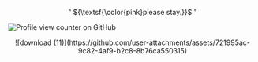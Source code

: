 <p align="center">
 " ${\textsf{\color{pink}please stay.}}$ "

 ![Profile view counter on GitHub](https://komarev.com/ghpvc/?username=pikopikohammer&color=ffb7c5)
<p align="center">
 ![download (11)](https://github.com/user-attachments/assets/721995ac-9c82-4af9-b2c8-8b76ca550315)

